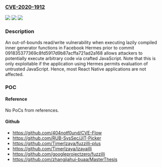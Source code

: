 ### [CVE-2020-1912](https://cve.mitre.org/cgi-bin/cvename.cgi?name=CVE-2020-1912)
![](https://img.shields.io/static/v1?label=Product&message=Hermes&color=blue)
![](https://img.shields.io/static/v1?label=Version&message=n%2Fa&color=blue)
![](https://img.shields.io/static/v1?label=Vulnerability&message=CWE-787%3A%20Out-of-bounds%20Write%2C%20CWE-125%3A%20Out-of-bounds%20Read&color=brighgreen)

### Description

An out-of-bounds read/write vulnerability when executing lazily compiled inner generator functions in Facebook Hermes prior to commit 091835377369c8fd5917d9b87acffa721ad2a168 allows attackers to potentially execute arbitrary code via crafted JavaScript. Note that this is only exploitable if the application using Hermes permits evaluation of untrusted JavaScript. Hence, most React Native applications are not affected.

### POC

#### Reference
No PoCs from references.

#### Github
- https://github.com/404notf0und/CVE-Flow
- https://github.com/RUB-SysSec/JIT-Picker
- https://github.com/TimerIzaya/fuzzilli-plus
- https://github.com/TimerIzaya/izayailli
- https://github.com/googleprojectzero/fuzzilli
- https://github.com/zhangjiahui-buaa/MasterThesis

